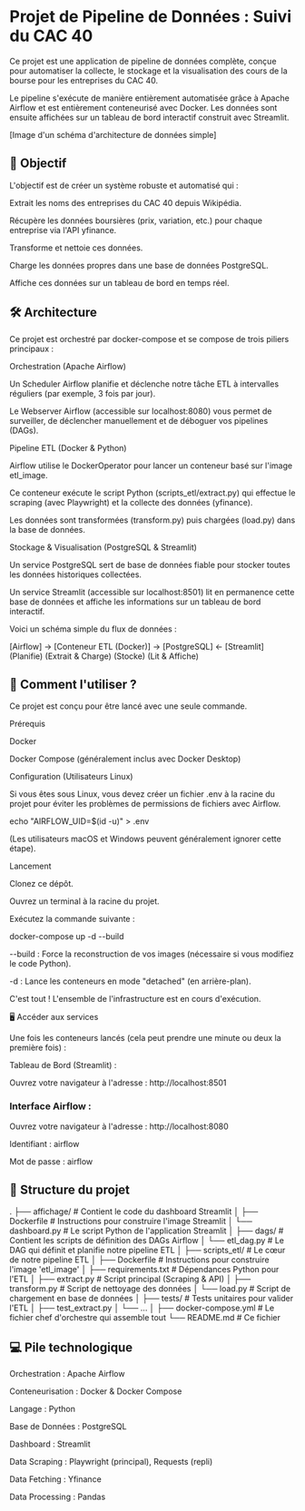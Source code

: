 # Projet de Pipeline de Données : Suivi du CAC 40

Ce projet est une application de pipeline de données complète, conçue pour automatiser la collecte, le stockage et la visualisation des cours de la bourse pour les entreprises du CAC 40.

Le pipeline s'exécute de manière entièrement automatisée grâce à Apache Airflow et est entièrement conteneurisé avec Docker. Les données sont ensuite affichées sur un tableau de bord interactif construit avec Streamlit.

[Image d'un schéma d'architecture de données simple]

## 🎯 Objectif

L'objectif est de créer un système robuste et automatisé qui :

Extrait les noms des entreprises du CAC 40 depuis Wikipédia.

Récupère les données boursières (prix, variation, etc.) pour chaque entreprise via l'API yfinance.

Transforme et nettoie ces données.

Charge les données propres dans une base de données PostgreSQL.

Affiche ces données sur un tableau de bord en temps réel.

## 🛠️ Architecture

Ce projet est orchestré par docker-compose et se compose de trois piliers principaux :

Orchestration (Apache Airflow)

Un Scheduler Airflow planifie et déclenche notre tâche ETL à intervalles réguliers (par exemple, 3 fois par jour).

Le Webserver Airflow (accessible sur localhost:8080) vous permet de surveiller, de déclencher manuellement et de déboguer vos pipelines (DAGs).

Pipeline ETL (Docker & Python)

Airflow utilise le DockerOperator pour lancer un conteneur basé sur l'image etl_image.

Ce conteneur exécute le script Python (scripts_etl/extract.py) qui effectue le scraping (avec Playwright) et la collecte des données (yfinance).

Les données sont transformées (transform.py) puis chargées (load.py) dans la base de données.

Stockage & Visualisation (PostgreSQL & Streamlit)

Un service PostgreSQL sert de base de données fiable pour stocker toutes les données historiques collectées.

Un service Streamlit (accessible sur localhost:8501) lit en permanence cette base de données et affiche les informations sur un tableau de bord interactif.

Voici un schéma simple du flux de données :

[Airflow]       ->   [Conteneur ETL (Docker)]   ->   [PostgreSQL]   <-   [Streamlit]
(Planifie)           (Extrait & Charge)           (Stocke)         (Lit & Affiche)


## 🚀 Comment l'utiliser ?

Ce projet est conçu pour être lancé avec une seule commande.

Prérequis

Docker

Docker Compose (généralement inclus avec Docker Desktop)

Configuration (Utilisateurs Linux)

Si vous êtes sous Linux, vous devez créer un fichier .env à la racine du projet pour éviter les problèmes de permissions de fichiers avec Airflow.

echo "AIRFLOW_UID=$(id -u)" > .env


(Les utilisateurs macOS et Windows peuvent généralement ignorer cette étape).

Lancement

Clonez ce dépôt.

Ouvrez un terminal à la racine du projet.

Exécutez la commande suivante :

docker-compose up -d --build


--build : Force la reconstruction de vos images (nécessaire si vous modifiez le code Python).

-d : Lance les conteneurs en mode "detached" (en arrière-plan).

C'est tout ! L'ensemble de l'infrastructure est en cours d'exécution.

🖥️ Accéder aux services

Une fois les conteneurs lancés (cela peut prendre une minute ou deux la première fois) :

Tableau de Bord (Streamlit) :

Ouvrez votre navigateur à l'adresse : http://localhost:8501

### Interface Airflow :

Ouvrez votre navigateur à l'adresse : http://localhost:8080

Identifiant : airflow

Mot de passe : airflow

## 📂 Structure du projet

.
├── affichage/            # Contient le code du dashboard Streamlit
│   ├── Dockerfile        # Instructions pour construire l'image Streamlit
│   └── dashboard.py      # Le script Python de l'application Streamlit
│
├── dags/                 # Contient les scripts de définition des DAGs Airflow
│   └── etl_dag.py        # Le DAG qui définit et planifie notre pipeline ETL
│
├── scripts_etl/          # Le cœur de notre pipeline ETL
│   ├── Dockerfile        # Instructions pour construire l'image 'etl_image'
│   ├── requirements.txt  # Dépendances Python pour l'ETL
│   ├── extract.py        # Script principal (Scraping & API)
│   ├── transform.py      # Script de nettoyage des données
│   └── load.py           # Script de chargement en base de données
│
├── tests/                # Tests unitaires pour valider l'ETL
│   ├── test_extract.py
│   └── ...
│
├── docker-compose.yml    # Le fichier chef d'orchestre qui assemble tout
└── README.md             # Ce fichier


## 💻 Pile technologique

Orchestration : Apache Airflow

Conteneurisation : Docker & Docker Compose

Langage : Python

Base de Données : PostgreSQL

Dashboard : Streamlit

Data Scraping : Playwright (principal), Requests (repli)

Data Fetching : Yfinance

Data Processing : Pandas